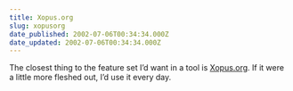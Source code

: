 ```yaml
---
title: Xopus.org
slug: xopusorg
date_published: 2002-07-06T00:34:34.000Z
date_updated: 2002-07-06T00:34:34.000Z
---
```


The closest thing to the feature set I’d want in a tool is [Xopus.org](http://xopus.org/index.jsp?menu=demo). If it were a little more fleshed out, I’d use it every day.
